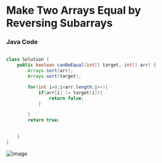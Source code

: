 # Make Two Arrays Equal by Reversing Subarrays


### Java Code

```java

class Solution {
    public boolean canBeEqual(int[] target, int[] arr) {
        Arrays.sort(arr);
        Arrays.sort(target);

        for(int i=0;i<arr.length;i++){
            if(arr[i] != target[i]){
                return false;
            }

        }
        return true;

        
    }
}
```

![image](https://github.com/user-attachments/assets/46f8961e-112f-45ee-be43-346cf409376c)
